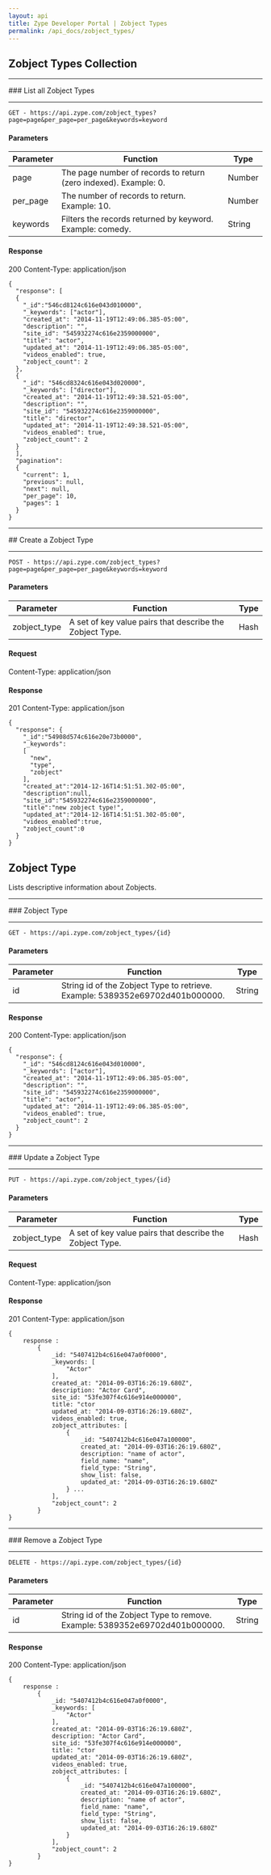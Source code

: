 ```yaml
---
layout: api
title: Zype Developer Portal | Zobject Types
permalink: /api_docs/zobject_types/
---
```


## Zobject Types Collection
<hr>
### List all Zobject Types
<hr>
<pre><code>GET - https://api.zype.com/zobject_types?page=page&per_page=per_page&keywords=keyword
</code></pre>

#### Parameters

Parameter | Function | Type
--------- | -------- | ----
page      | The page number of records to return (zero indexed). Example: 0. | Number
per_page  | The number of records to return. Example: 10. | Number
keywords  | Filters the records returned by keyword. Example: comedy. | String

#### Response
200
Content-Type: application/json

<pre><code>{
  "response": [
  {
    "_id":"546cd8124c616e043d010000",
    "_keywords": ["actor"],
    "created_at": "2014-11-19T12:49:06.385-05:00",
    "description": "",
    "site_id": "545932274c616e2359000000",
    "title": "actor",
    "updated_at": "2014-11-19T12:49:06.385-05:00",
    "videos_enabled": true,
    "zobject_count": 2
  },
  {
    "_id": "546cd8324c616e043d020000",
    "_keywords": ["director"],
    "created_at": "2014-11-19T12:49:38.521-05:00",
    "description": "",
    "site_id": "545932274c616e2359000000",
    "title": "director",
    "updated_at": "2014-11-19T12:49:38.521-05:00",
    "videos_enabled": true,
    "zobject_count": 2
  }
  ],
  "pagination":
  {
    "current": 1,
    "previous": null,
    "next": null,
    "per_page": 10,
    "pages": 1
  }
}
</code></pre>
<hr>
## Create a Zobject Type
<hr>

<pre><code>POST - https://api.zype.com/zobject_types?page=page&per_page=per_page&keywords=keyword
</code></pre>

#### Parameters

Parameter | Function | Type
--------- | -------- | ----
zobject_type | A set of key value pairs that describe the Zobject Type. | Hash

#### Request
Content-Type: application/json

#### Response
201
Content-Type: application/json

<pre><code>{
  "response": {
    "_id":"54908d574c616e20e73b0000",
    "_keywords":
    [
      "new",
      "type",
      "zobject"
    ],
    "created_at":"2014-12-16T14:51:51.302-05:00",
    "description":null,
    "site_id":"545932274c616e2359000000",
    "title":"new zobject type!",
    "updated_at":"2014-12-16T14:51:51.302-05:00",
    "videos_enabled":true,
    "zobject_count":0
  }
}
</code></pre>

## Zobject Type

Lists descriptive information about Zobjects.
<hr>
### Zobject Type
<hr>
<pre><code>GET - https://api.zype.com/zobject_types/{id}
</code></pre>

#### Parameters

Parameter | Function | Type
--------- | -------- | ----
id | String id of the Zobject Type to retrieve. Example: 5389352e69702d401b000000. | String

#### Response
200
Content-Type: application/json

<pre><code>{
  "response": {
    "_id": "546cd8124c616e043d010000",
    "_keywords": ["actor"],
    "created_at": "2014-11-19T12:49:06.385-05:00",
    "description": "",
    "site_id": "545932274c616e2359000000",
    "title": "actor",
    "updated_at": "2014-11-19T12:49:06.385-05:00",
    "videos_enabled": true,
    "zobject_count": 2
  }
}
</code></pre>
<hr>
### Update a Zobject Type
<hr>

<pre><code>PUT - https://api.zype.com/zobject_types/{id}
</code></pre>

#### Parameters

Parameter | Function | Type
--------- | -------- | ----
zobject_type   | A set of key value pairs that describe the Zobject Type. | Hash

#### Request
Content-Type: application/json

#### Response
201
Content-Type: application/json

<pre><code>{
    response :
        {
            &#95;id: "5407412b4c616e047a0f0000",
            &#95;keywords: [
                "Actor"
            ],
            created_at: "2014-09-03T16:26:19.680Z",
            description: "Actor Card",
            site_id: "53fe307f4c616e914e000000",
            title: "ctor
            updated_at: "2014-09-03T16:26:19.680Z",
            videos_enabled: true,
            zobject_attributes: [
                {
                    &#95;id: "5407412b4c616e047a100000",
                    created_at: "2014-09-03T16:26:19.680Z",
                    description: "name of actor",
                    field_name: "name",
                    field_type: "String",
                    show_list: false,
                    updated_at: "2014-09-03T16:26:19.680Z"
                } ...
            ],
            "zobject_count": 2
        }
}
</code></pre>
<hr>
### Remove a Zobject Type
<hr>

<pre><code>DELETE - https://api.zype.com/zobject_types/{id}
</code></pre>

#### Parameters

Parameter | Function | Type
--------- | -------- | ----
id | String id of the Zobject Type to remove. Example: 5389352e69702d401b000000. | String

#### Response
200
Content-Type: application/json

<pre><code>{
    response :
        {
            &#95;id: "5407412b4c616e047a0f0000",
            &#95;keywords: [
                "Actor"
            ],
            created_at: "2014-09-03T16:26:19.680Z",
            description: "Actor Card",
            site_id: "53fe307f4c616e914e000000",
            title: "ctor
            updated_at: "2014-09-03T16:26:19.680Z",
            videos_enabled: true,
            zobject_attributes: [
                {
                    &#95;id: "5407412b4c616e047a100000",
                    created_at: "2014-09-03T16:26:19.680Z",
                    description: "name of actor",
                    field_name: "name",
                    field_type: "String",
                    show_list: false,
                    updated_at: "2014-09-03T16:26:19.680Z"
                }
            ],
            "zobject_count": 2
        }
}
</code></pre>
